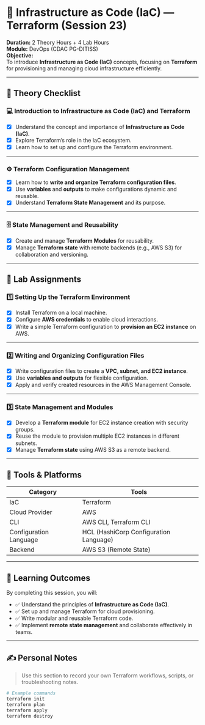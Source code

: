 # 🧭 Infrastructure as Code (IaC) — Terraform (Session 23)

**Duration:** 2 Theory Hours + 4 Lab Hours  
**Module:** DevOps (CDAC PG-DITISS)  
**Objective:**  
To introduce **Infrastructure as Code (IaC)** concepts, focusing on **Terraform** for provisioning and managing cloud infrastructure efficiently.

---

## 📘 **Theory Checklist**

### 💻 Introduction to Infrastructure as Code (IaC) and Terraform
- [x] Understand the concept and importance of **Infrastructure as Code (IaC)**.  
- [x] Explore Terraform’s role in the IaC ecosystem.  
- [x] Learn how to set up and configure the Terraform environment.  

---

### ⚙️ Terraform Configuration Management
- [x] Learn how to **write and organize Terraform configuration files**.  
- [x] Use **variables** and **outputs** to make configurations dynamic and reusable.  
- [x] Understand **Terraform State Management** and its purpose.  

---

### 🗄️ State Management and Reusability
- [x] Create and manage **Terraform Modules** for reusability.  
- [x] Manage **Terraform state** with remote backends (e.g., AWS S3) for collaboration and versioning.  

---

## 🧪 **Lab Assignments**

### 1️⃣ Setting Up the Terraform Environment
- [x] Install Terraform on a local machine.  
- [x] Configure **AWS credentials** to enable cloud interactions.  
- [x] Write a simple Terraform configuration to **provision an EC2 instance** on AWS.  

---

### 2️⃣ Writing and Organizing Configuration Files
- [x] Write configuration files to create a **VPC, subnet, and EC2 instance**.  
- [x] Use **variables and outputs** for flexible configuration.  
- [x] Apply and verify created resources in the AWS Management Console.  

---

### 3️⃣ State Management and Modules
- [x] Develop a **Terraform module** for EC2 instance creation with security groups.  
- [x] Reuse the module to provision multiple EC2 instances in different subnets.  
- [x] Manage **Terraform state** using AWS S3 as a remote backend.  

---

## 🧰 **Tools & Platforms**
| Category | Tools |
|-----------|-------|
| IaC | Terraform |
| Cloud Provider | AWS |
| CLI | AWS CLI, Terraform CLI |
| Configuration Language | HCL (HashiCorp Configuration Language) |
| Backend | AWS S3 (Remote State) |

---

## 🎯 **Learning Outcomes**
By completing this session, you will:
- ✅ Understand the principles of **Infrastructure as Code (IaC)**.  
- ✅ Set up and manage Terraform for cloud provisioning.  
- ✅ Write modular and reusable Terraform code.  
- ✅ Implement **remote state management** and collaborate effectively in teams.  

---

## ✍️ **Personal Notes**
> Use this section to record your own Terraform workflows, scripts, or troubleshooting notes.

```bash
# Example commands
terraform init
terraform plan
terraform apply
terraform destroy
